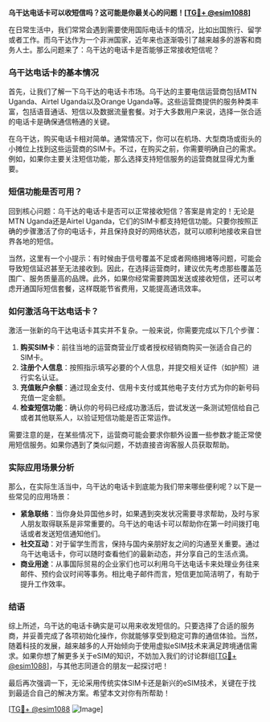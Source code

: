 **乌干达电话卡可以收短信吗？这可能是你最关心的问题！[[TG💪+ @esim1088](https://t.me/s/esim1088)]**

在日常生活中，我们常常会遇到需要使用国际电话卡的情况，比如出国旅行、留学或者工作。而乌干达作为一个非洲国家，近年来也逐渐吸引了越来越多的游客和商务人士。那么问题来了：乌干达的电话卡是否能够正常接收短信呢？

### 乌干达电话卡的基本情况

首先，让我们了解一下乌干达的电话卡市场。乌干达的主要电信运营商包括MTN Uganda、Airtel Uganda以及Orange Uganda等。这些运营商提供的服务种类丰富，包括语音通话、短信以及数据流量套餐。对于大多数用户来说，选择一张合适的电话卡是确保通信畅通的关键。

在乌干达，购买电话卡相对简单。通常情况下，你可以在机场、大型商场或街头的小摊位上找到这些运营商的SIM卡。不过，在购买之前，你需要明确自己的需求。例如，如果你主要关注短信功能，那么选择支持短信服务的运营商就显得尤为重要。

### 短信功能是否可用？

回到核心问题：乌干达的电话卡是否可以正常接收短信？答案是肯定的！无论是MTN Uganda还是Airtel Uganda，它们的SIM卡都支持短信功能。只要你按照正确的步骤激活了你的电话卡，并且保持良好的网络状态，就可以顺利地接收来自世界各地的短信。

当然，这里有一个小提示：有时候由于信号覆盖不足或者网络拥堵等问题，可能会导致短信延迟甚至无法接收到。因此，在选择运营商时，建议优先考虑那些覆盖范围广、服务质量高的品牌。此外，如果你经常需要跨国发送或接收短信，还可以考虑开通国际短信套餐，这样既能节省费用，又能提高通讯效率。

### 如何激活乌干达电话卡？

激活一张新的乌干达电话卡其实并不复杂。一般来说，你需要完成以下几个步骤：

1. **购买SIM卡**：前往当地的运营商营业厅或者授权经销商购买一张适合自己的SIM卡。
2. **注册个人信息**：按照指示填写必要的个人信息，并提交相关证件（如护照）进行实名认证。
3. **充值账户余额**：通过现金支付、信用卡支付或其他电子支付方式为你的新号码充值一定金额。
4. **检查短信功能**：确认你的号码已经成功激活后，尝试发送一条测试短信给自己或者其他联系人，以验证短信功能是否正常运作。

需要注意的是，在某些情况下，运营商可能会要求你额外设置一些参数才能正常使用短信服务。如果你遇到了类似问题，不妨直接咨询客服人员获取帮助。

### 实际应用场景分析

那么，在实际生活当中，乌干达的电话卡到底能为我们带来哪些便利呢？以下是一些常见的应用场景：

- **紧急联络**：当你身处异国他乡时，如果遇到突发状况需要寻求帮助，及时与家人朋友取得联系是非常重要的。乌干达的电话卡可以帮助你在第一时间拨打电话或者发送短信通知他们。
- **社交互动**：对于留学生而言，保持与国内亲朋好友之间的沟通至关重要。通过乌干达电话卡，你可以随时查看他们的最新动态，并分享自己的生活点滴。
- **商业用途**：从事国际贸易的企业家们也可以利用乌干达电话卡来处理业务往来邮件、预约会议时间等事务。相比电子邮件而言，短信更加简洁明了，有助于提升工作效率。

### 结语

综上所述，乌干达的电话卡确实是可以用来收发短信的。只要选择了合适的服务商，并妥善完成了各项初始化操作，你就能够享受到稳定可靠的通信体验。当然，随着科技的发展，越来越多的人开始倾向于使用虚拟eSIM技术来满足跨境通信需求。如果你想了解更多关于eSIM的知识，不妨加入我们的讨论群组[[TG💪+ @esim1088](https://t.me/s/esim1088)]，与其他志同道合的朋友一起探讨吧！

最后再次强调一下，无论采用传统实体SIM卡还是新兴的eSIM技术，关键在于找到最适合自己的解决方案。希望本文对你有所帮助！

[[TG💪+ @esim1088](https://t.me/s/esim1088) ![Image](https://i.postimg.cc/4NQfJmqS/Snipaste-2025-05-13-00-14-12.png)]